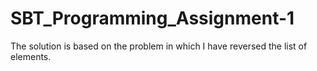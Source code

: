 # SBT_Programming_Assignment-1

The solution is based on the problem in which I have reversed the list of 
elements.

